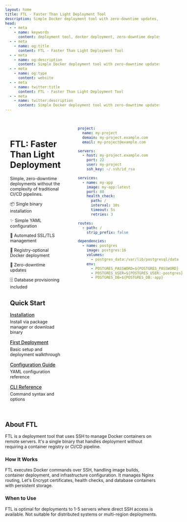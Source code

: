 ```yaml
---
layout: home
title: FTL - Faster Than Light Deployment Tool
description: Simple Docker deployment tool with zero-downtime updates, SSL automation, and database provisioning. No registry required.
head:
  - - meta
    - name: keywords
      content: deployment tool, docker deployment, zero-downtime deployment, SSL automation, database provisioning
  - - meta
    - name: og:title
      content: FTL - Faster Than Light Deployment Tool
  - - meta
    - name: og:description
      content: Simple Docker deployment tool with zero-downtime updates, SSL automation, and database provisioning. No registry required.
  - - meta
    - name: og:type
      content: website
  - - meta
    - name: twitter:title
      content: FTL - Faster Than Light Deployment Tool
  - - meta
    - name: twitter:description
      content: Simple Docker deployment tool with zero-downtime updates, SSL automation, and database provisioning. No registry required.
---
```


<style>
.home-container {
  display: grid;
  grid-template-columns: 1fr 1fr;
  gap: 40px;
  align-items: start;
  margin-top: 2rem;
}

.feature-list {
  list-style: none;
  padding: 0;
}

.feature-list li {
  margin-bottom: 1rem;
  font-size: 1.1em;
}

.quick-links {
  margin-top: 2rem;
}

.quick-links-list {
  list-style: none;
  padding: 0;
}

.quick-links-list li {
  margin-bottom: 1rem;
}

.quick-links-list a {
  font-size: 1.1em;
  font-weight: 500;
}

.quick-links-list span {
  display: block;
  margin-top: 0.25rem;
  color: var(--vp-c-text-2);
}

.home-content {
    margin: 16px;
}
</style>

<div class="home-container">
<div class="home-content">

# FTL: Faster Than Light Deployment

Simple, zero-downtime deployments without the complexity of traditional CI/CD pipelines.

<div class="feature-list">

📦 Single binary installation

✨ Simple YAML configuration

🔐 Automated SSL/TLS management

🐳 Registry-optional Docker deployment

🚀 Zero-downtime updates

🗄️ Database provisioning included

</div>

<div class="quick-links">

## Quick Start

<ul class="quick-links-list">
  <li>
    <a href="/getting-started/installation">Installation</a>
    <span>Install via package manager or download binary</span>
  </li>
  <li>
    <a href="/getting-started/first-deployment">First Deployment</a>
    <span>Basic setup and deployment walkthrough</span>
  </li>
  <li>
    <a href="/configuration/">Configuration Guide</a>
    <span>YAML configuration reference</span>
  </li>
  <li>
    <a href="/reference/cli-commands">CLI Reference</a>
    <span>Command syntax and options</span>
  </li>
</ul>

</div>

</div>
<div class="code">

```yaml
project:
  name: my-project
  domain: my-project.example.com
  email: my-project@example.com

servers:
  - host: my-project.example.com
    port: 22
    user: my-project
    ssh_key: ~/.ssh/id_rsa

services:
  - name: my-app
    image: my-app:latest
    port: 80
    health_check:
      path: /
      interval: 10s
      timeout: 5s
      retries: 3

routes:
  - path: /
    strip_prefix: false

dependencies:
  - name: postgres
    image: postgres:16
    volumes:
      - postgres_data:/var/lib/postgresql/data
    env:
      - POSTGRES_PASSWORD=${POSTGRES_PASSWORD}
      - POSTGRES_USER=${POSTGRES_USER:-postgres}
      - POSTGRES_DB=${POSTGRES_DB:-app}
```

</div>
</div>

## About FTL

FTL is a deployment tool that uses SSH to manage Docker containers on remote servers. It's a single binary that handles deployment without requiring a container registry or CI/CD pipeline.

### How It Works

FTL executes Docker commands over SSH, handling image builds, container deployment, and infrastructure configuration. It manages Nginx routing, Let's Encrypt certificates, health checks, and database containers with persistent storage.

### When to Use

FTL is optimal for deployments to 1-5 servers where direct SSH access is available. Not suitable for distributed systems or multi-region deployments.
